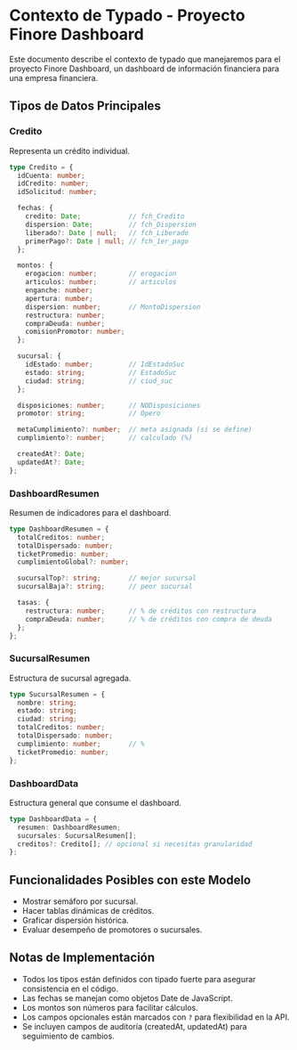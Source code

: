 # Contexto de Typado - Proyecto Finore Dashboard

Este documento describe el contexto de typado que manejaremos para el proyecto Finore Dashboard, un dashboard de información financiera para una empresa financiera.

## Tipos de Datos Principales

### Credito
Representa un crédito individual.

```typescript
type Credito = {
  idCuenta: number;
  idCredito: number;
  idSolicitud: number;

  fechas: {
    credito: Date;            // fch_Credito
    dispersion: Date;         // fch_Dispersion
    liberado?: Date | null;   // fch_Liberado
    primerPago?: Date | null; // fch_1er_pago
  };

  montos: {
    erogacion: number;        // erogacion
    articulos: number;        // articulos
    enganche: number;
    apertura: number;
    dispersion: number;       // MontoDispersion
    restructura: number;
    compraDeuda: number;
    comisionPromotor: number;
  };

  sucursal: {
    idEstado: number;         // IdEstadoSuc
    estado: string;           // EstadoSuc
    ciudad: string;           // ciud_suc
  };

  disposiciones: number;      // NODisposiciones
  promotor: string;           // Opero

  metaCumplimiento?: number;  // meta asignada (si se define)
  cumplimiento?: number;      // calculado (%)

  createdAt?: Date;
  updatedAt?: Date;
};
```

### DashboardResumen
Resumen de indicadores para el dashboard.

```typescript
type DashboardResumen = {
  totalCreditos: number;
  totalDispersado: number;
  ticketPromedio: number;
  cumplimientoGlobal?: number;

  sucursalTop?: string;       // mejor sucursal
  sucursalBaja?: string;      // peor sucursal

  tasas: {
    restructura: number;      // % de créditos con restructura
    compraDeuda: number;      // % de créditos con compra de deuda
  };
};
```

### SucursalResumen
Estructura de sucursal agregada.

```typescript
type SucursalResumen = {
  nombre: string;
  estado: string;
  ciudad: string;
  totalCreditos: number;
  totalDispersado: number;
  cumplimiento: number;       // %
  ticketPromedio: number;
};
```

### DashboardData
Estructura general que consume el dashboard.

```typescript
type DashboardData = {
  resumen: DashboardResumen;
  sucursales: SucursalResumen[];
  creditos?: Credito[]; // opcional si necesitas granularidad
};
```

## Funcionalidades Posibles con este Modelo

- Mostrar semáforo por sucursal.
- Hacer tablas dinámicas de créditos.
- Graficar dispersión histórica.
- Evaluar desempeño de promotores o sucursales.

## Notas de Implementación

- Todos los tipos están definidos con tipado fuerte para asegurar consistencia en el código.
- Las fechas se manejan como objetos Date de JavaScript.
- Los montos son números para facilitar cálculos.
- Los campos opcionales están marcados con `?` para flexibilidad en la API.
- Se incluyen campos de auditoría (createdAt, updatedAt) para seguimiento de cambios.